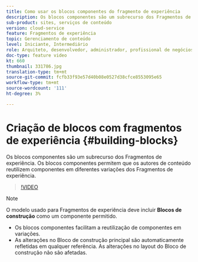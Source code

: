 ```yaml
---
title: Como usar os blocos componentes do fragmento de experiência
description: Os blocos componentes são um subrecurso dos Fragmentos de experiência que permitem a reutilização de componentes criados nas variações dos Fragmentos de experiência.
sub-product: sites, serviços de conteúdo
version: cloud-service
feature: Fragmentos de experiência
topic: Gerenciamento de conteúdo
level: Iniciante, Intermediário
role: Arquiteto, desenvolvedor, administrador, profissional de negócios
doc-type: feature video
kt: 660
thumbnail: 331786.jpg
translation-type: tm+mt
source-git-commit: fcfb33f93e57d40b08e0527d38cfce8553095e65
workflow-type: tm+mt
source-wordcount: '111'
ht-degree: 3%

---
```



# Criação de blocos com fragmentos de experiência {#building-blocks}

Os blocos componentes são um subrecurso dos Fragmentos de experiência. Os blocos componentes permitem que os autores de conteúdo reutilizem componentes em diferentes variações dos Fragmentos de experiência.

>[!VIDEO](https://video.tv.adobe.com/v/331786/?quality=9&learn=on)

>[!NOTE]
>
> O modelo usado para Fragmentos de experiência deve incluir **Blocos de construção** como um componente permitido.

* Os blocos componentes facilitam a reutilização de componentes em variações.
* As alterações no Bloco de construção principal são automaticamente refletidas em qualquer referência. As alterações no layout do Bloco de construção não são afetadas.
